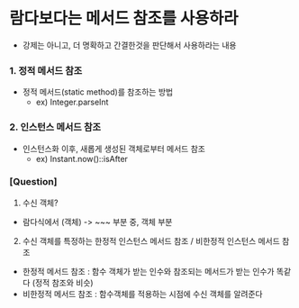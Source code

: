 # 람다보다는 메서드 참조를 사용하라
- 강제는 아니고, 더 명확하고 간결한것을 판단해서 사용하라는 내용


### 1. 정적 메서드 참조
- 정적 메서드(static method)를 참조하는 방법 
  - ex) Integer.parseInt
  
### 2. 인스턴스 메서드 참조
- 인스턴스화 이후, 새롭게 생성된 객체로부터 메서드 참조 
  - ex) Instant.now()::isAfter

### [Question]
1. 수신 객체?
- 람다식에서 (객체) -> ~~~ 부분 중, 객체 부분

2. 수신 객체를 특정하는 한정적 인스턴스 메서드 참조 / 비한정적 인스턴스 메서드 참조
- 한정적 메서드 참조 : 함수 객체가 받는 인수와 참조되는 메서드가 받는 인수가 똑같다 (정적 참조와 비슷)
- 비한정적 메서드 참조 : 함수객체를 적용하는 시점에 수신 객체를 알려준다
